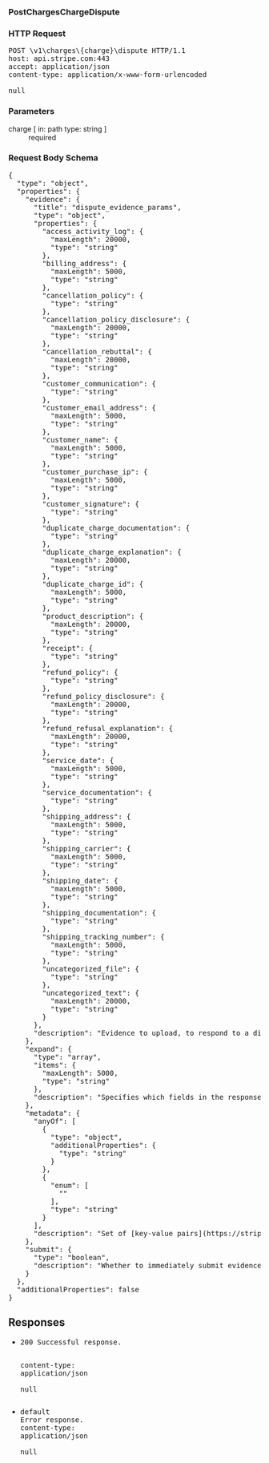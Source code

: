 <!DOCTYPE html><html><head><title></title><link rel="stylesheet" href="./OpenApi.css"/><meta charset="utf-8"/><meta name="viewport" content="width=device-width, initial-scale=1"/></head><body><article><section class="requestOverview"><h1 class="request-summary">PostChargesChargeDispute</h1></section><section class="http"><h3>HTTP Request</h3><pre class="http-example"><span class="request-line">POST</span> <span class="http-target">\v1\charges\{charge}\dispute</span> <span class="http-version">HTTP/1.1</span>&#xA;<span class="header-line">host</span>: <span class="header-value">api.stripe.com:443</span>&#xA;<span class="header-line">accept</span>: <span class="header-value">application/json</span>&#xA;<span class="header-line">content-type</span>: <span class="header-value">application/x-www-form-urlencoded</span>&#xA;&#xA;null</pre></section><dl class="parameters"><h3>Parameters</h3><dt class="parameter"><span class="parameter-name">charge</span> [ in: <span class="parameter-location">path</span> type: <span class="parameter-type">string</span> ]</dt><dd class="parameter"><span class="parameter-description"></span> <span class="parameter-required">required</span></dd></dl><section class="requestContent"><h3>Request Body Schema</h3><pre class="schema">{&#xA;  &quot;type&quot;: &quot;object&quot;,&#xA;  &quot;properties&quot;: {&#xA;    &quot;evidence&quot;: {&#xA;      &quot;title&quot;: &quot;dispute_evidence_params&quot;,&#xA;      &quot;type&quot;: &quot;object&quot;,&#xA;      &quot;properties&quot;: {&#xA;        &quot;access_activity_log&quot;: {&#xA;          &quot;maxLength&quot;: 20000,&#xA;          &quot;type&quot;: &quot;string&quot;&#xA;        },&#xA;        &quot;billing_address&quot;: {&#xA;          &quot;maxLength&quot;: 5000,&#xA;          &quot;type&quot;: &quot;string&quot;&#xA;        },&#xA;        &quot;cancellation_policy&quot;: {&#xA;          &quot;type&quot;: &quot;string&quot;&#xA;        },&#xA;        &quot;cancellation_policy_disclosure&quot;: {&#xA;          &quot;maxLength&quot;: 20000,&#xA;          &quot;type&quot;: &quot;string&quot;&#xA;        },&#xA;        &quot;cancellation_rebuttal&quot;: {&#xA;          &quot;maxLength&quot;: 20000,&#xA;          &quot;type&quot;: &quot;string&quot;&#xA;        },&#xA;        &quot;customer_communication&quot;: {&#xA;          &quot;type&quot;: &quot;string&quot;&#xA;        },&#xA;        &quot;customer_email_address&quot;: {&#xA;          &quot;maxLength&quot;: 5000,&#xA;          &quot;type&quot;: &quot;string&quot;&#xA;        },&#xA;        &quot;customer_name&quot;: {&#xA;          &quot;maxLength&quot;: 5000,&#xA;          &quot;type&quot;: &quot;string&quot;&#xA;        },&#xA;        &quot;customer_purchase_ip&quot;: {&#xA;          &quot;maxLength&quot;: 5000,&#xA;          &quot;type&quot;: &quot;string&quot;&#xA;        },&#xA;        &quot;customer_signature&quot;: {&#xA;          &quot;type&quot;: &quot;string&quot;&#xA;        },&#xA;        &quot;duplicate_charge_documentation&quot;: {&#xA;          &quot;type&quot;: &quot;string&quot;&#xA;        },&#xA;        &quot;duplicate_charge_explanation&quot;: {&#xA;          &quot;maxLength&quot;: 20000,&#xA;          &quot;type&quot;: &quot;string&quot;&#xA;        },&#xA;        &quot;duplicate_charge_id&quot;: {&#xA;          &quot;maxLength&quot;: 5000,&#xA;          &quot;type&quot;: &quot;string&quot;&#xA;        },&#xA;        &quot;product_description&quot;: {&#xA;          &quot;maxLength&quot;: 20000,&#xA;          &quot;type&quot;: &quot;string&quot;&#xA;        },&#xA;        &quot;receipt&quot;: {&#xA;          &quot;type&quot;: &quot;string&quot;&#xA;        },&#xA;        &quot;refund_policy&quot;: {&#xA;          &quot;type&quot;: &quot;string&quot;&#xA;        },&#xA;        &quot;refund_policy_disclosure&quot;: {&#xA;          &quot;maxLength&quot;: 20000,&#xA;          &quot;type&quot;: &quot;string&quot;&#xA;        },&#xA;        &quot;refund_refusal_explanation&quot;: {&#xA;          &quot;maxLength&quot;: 20000,&#xA;          &quot;type&quot;: &quot;string&quot;&#xA;        },&#xA;        &quot;service_date&quot;: {&#xA;          &quot;maxLength&quot;: 5000,&#xA;          &quot;type&quot;: &quot;string&quot;&#xA;        },&#xA;        &quot;service_documentation&quot;: {&#xA;          &quot;type&quot;: &quot;string&quot;&#xA;        },&#xA;        &quot;shipping_address&quot;: {&#xA;          &quot;maxLength&quot;: 5000,&#xA;          &quot;type&quot;: &quot;string&quot;&#xA;        },&#xA;        &quot;shipping_carrier&quot;: {&#xA;          &quot;maxLength&quot;: 5000,&#xA;          &quot;type&quot;: &quot;string&quot;&#xA;        },&#xA;        &quot;shipping_date&quot;: {&#xA;          &quot;maxLength&quot;: 5000,&#xA;          &quot;type&quot;: &quot;string&quot;&#xA;        },&#xA;        &quot;shipping_documentation&quot;: {&#xA;          &quot;type&quot;: &quot;string&quot;&#xA;        },&#xA;        &quot;shipping_tracking_number&quot;: {&#xA;          &quot;maxLength&quot;: 5000,&#xA;          &quot;type&quot;: &quot;string&quot;&#xA;        },&#xA;        &quot;uncategorized_file&quot;: {&#xA;          &quot;type&quot;: &quot;string&quot;&#xA;        },&#xA;        &quot;uncategorized_text&quot;: {&#xA;          &quot;maxLength&quot;: 20000,&#xA;          &quot;type&quot;: &quot;string&quot;&#xA;        }&#xA;      },&#xA;      &quot;description&quot;: &quot;Evidence to upload, to respond to a dispute. Updating any field in the hash will submit all fields in the hash for review. The combined character count of all fields is limited to 150,000.&quot;&#xA;    },&#xA;    &quot;expand&quot;: {&#xA;      &quot;type&quot;: &quot;array&quot;,&#xA;      &quot;items&quot;: {&#xA;        &quot;maxLength&quot;: 5000,&#xA;        &quot;type&quot;: &quot;string&quot;&#xA;      },&#xA;      &quot;description&quot;: &quot;Specifies which fields in the response should be expanded.&quot;&#xA;    },&#xA;    &quot;metadata&quot;: {&#xA;      &quot;anyOf&quot;: [&#xA;        {&#xA;          &quot;type&quot;: &quot;object&quot;,&#xA;          &quot;additionalProperties&quot;: {&#xA;            &quot;type&quot;: &quot;string&quot;&#xA;          }&#xA;        },&#xA;        {&#xA;          &quot;enum&quot;: [&#xA;            &quot;&quot;&#xA;          ],&#xA;          &quot;type&quot;: &quot;string&quot;&#xA;        }&#xA;      ],&#xA;      &quot;description&quot;: &quot;Set of [key-value pairs](https://stripe.com/docs/api/metadata) that you can attach to an object. This can be useful for storing additional information about the object in a structured format. Individual keys can be unset by posting an empty value to them. All keys can be unset by posting an empty value to `metadata`.&quot;&#xA;    },&#xA;    &quot;submit&quot;: {&#xA;      &quot;type&quot;: &quot;boolean&quot;,&#xA;      &quot;description&quot;: &quot;Whether to immediately submit evidence to the bank. If `false`, evidence is staged on the dispute. Staged evidence is visible in the API and Dashboard, and can be submitted to the bank by making another request with this attribute set to `true` (the default).&quot;&#xA;    }&#xA;  },&#xA;  &quot;additionalProperties&quot;: false&#xA;}</pre></section><section class="responses"><h2>Responses</h2><ul class="responses"><li class="response"><pre class="http-example"><span class="status-line">200</span> <span class="status-description">Successful response.</span>
<span class="header-line">content-type</span>: <span class="header-value">application/json</span>&#xA;&#xA;null</pre></li><li class="response"><pre class="http-example"><span class="status-line">default</span> <span class="status-description">Error response.</span>
<span class="header-line">content-type</span>: <span class="header-value">application/json</span>&#xA;&#xA;null</pre></li></ul></section></article></body></html>